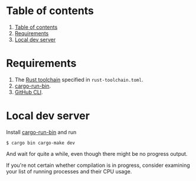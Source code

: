 <!-- TOC -->
# Table of contents

1. [Table of contents](#table-of-contents)
1. [Requirements](#requirements)
1. [Local dev server](#local-dev-server)
<!-- TOC -->

# Requirements

1. The [Rust toolchain](https://rust-lang.github.io/rustup/concepts/toolchains.html) specified in `rust-toolchain.toml`.
1. [cargo-run-bin](https://crates.io/crates/cargo-run-bin).
1. [GitHub CLI](https://cli.github.com/).

# Local dev server

Install [cargo-run-bin](https://crates.io/crates/cargo-run-bin) and run

```
$ cargo bin cargo-make dev
```

And wait for quite a while, even though there might be no progress output.

If you're not certain whether compilation is in progress, consider examining your list of running processes and their CPU usage.


